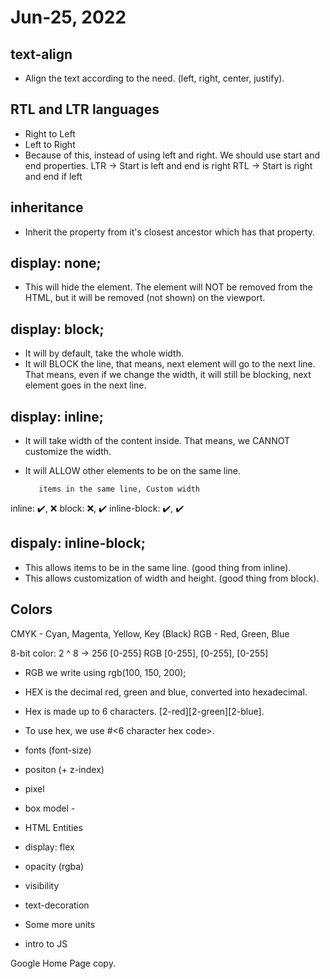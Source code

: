 # Jun-25, 2022

## text-align
- Align the text according to the need. (left, right, center, justify).

## RTL and LTR languages
- Right to Left
- Left to Right
- Because of this, instead of using left and right. We should use start and end properties.
LTR -> Start is left and end is right
RTL -> Start is right and end if left

## inheritance
- Inherit the property from it's closest ancestor which has that property.

## display: none;
- This will hide the element. The element will NOT be removed from the HTML, but it will be removed (not shown) on the viewport.

## display: block;
- It will by default, take the whole width.
- It will BLOCK the line, that means, next element will go to the next line. That means, even if we change the width, it will still be blocking, next element goes in the next line.

## display: inline;
- It will take width of the content inside. That means, we CANNOT customize the width.
- It will ALLOW other elements to be on the same line.

         items in the same line, Custom width
inline: ✔️, ❌
block: ❌, ✔️
inline-block: ✔️, ✔️

## dispaly: inline-block;
- This allows items to be in the same line. (good thing from inline).
- This allows customization of width and height. (good thing from block).

## Colors
CMYK - Cyan, Magenta, Yellow, Key (Black)
RGB - Red, Green, Blue

8-bit color: 2 ^ 8 -> 256 [0-255]
RGB [0-255], [0-255], [0-255]

- RGB we write using rgb(100, 150, 200);
- HEX is the decimal red, green and blue, converted into hexadecimal.
- Hex is made up to 6 characters. [2-red][2-green][2-blue].
- To use hex, we use #<6 character hex code>.


- fonts (font-size)
- positon (+ z-index)
- pixel
- box model -
- HTML Entities
- display: flex
- opacity (rgba)
- visibility
- text-decoration
- Some more units
- intro to JS


Google Home Page copy.

